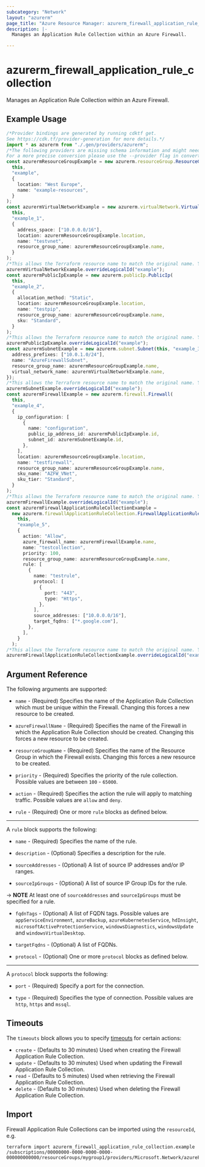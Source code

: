 ```yaml
---
subcategory: "Network"
layout: "azurerm"
page_title: "Azure Resource Manager: azurerm_firewall_application_rule_collection"
description: |-
  Manages an Application Rule Collection within an Azure Firewall.

---
```


# azurerm\_firewall\_application\_rule\_collection

Manages an Application Rule Collection within an Azure Firewall.

## Example Usage

```typescript
/*Provider bindings are generated by running cdktf get.
See https://cdk.tf/provider-generation for more details.*/
import * as azurerm from "./.gen/providers/azurerm";
/*The following providers are missing schema information and might need manual adjustments to synthesize correctly: azurerm.
For a more precise conversion please use the --provider flag in convert.*/
const azurermResourceGroupExample = new azurerm.resourceGroup.ResourceGroup(
  this,
  "example",
  {
    location: "West Europe",
    name: "example-resources",
  }
);
const azurermVirtualNetworkExample = new azurerm.virtualNetwork.VirtualNetwork(
  this,
  "example_1",
  {
    address_space: ["10.0.0.0/16"],
    location: azurermResourceGroupExample.location,
    name: "testvnet",
    resource_group_name: azurermResourceGroupExample.name,
  }
);
/*This allows the Terraform resource name to match the original name. You can remove the call if you don't need them to match.*/
azurermVirtualNetworkExample.overrideLogicalId("example");
const azurermPublicIpExample = new azurerm.publicIp.PublicIp(
  this,
  "example_2",
  {
    allocation_method: "Static",
    location: azurermResourceGroupExample.location,
    name: "testpip",
    resource_group_name: azurermResourceGroupExample.name,
    sku: "Standard",
  }
);
/*This allows the Terraform resource name to match the original name. You can remove the call if you don't need them to match.*/
azurermPublicIpExample.overrideLogicalId("example");
const azurermSubnetExample = new azurerm.subnet.Subnet(this, "example_3", {
  address_prefixes: ["10.0.1.0/24"],
  name: "AzureFirewallSubnet",
  resource_group_name: azurermResourceGroupExample.name,
  virtual_network_name: azurermVirtualNetworkExample.name,
});
/*This allows the Terraform resource name to match the original name. You can remove the call if you don't need them to match.*/
azurermSubnetExample.overrideLogicalId("example");
const azurermFirewallExample = new azurerm.firewall.Firewall(
  this,
  "example_4",
  {
    ip_configuration: [
      {
        name: "configuration",
        public_ip_address_id: azurermPublicIpExample.id,
        subnet_id: azurermSubnetExample.id,
      },
    ],
    location: azurermResourceGroupExample.location,
    name: "testfirewall",
    resource_group_name: azurermResourceGroupExample.name,
    sku_name: "AZFW_VNet",
    sku_tier: "Standard",
  }
);
/*This allows the Terraform resource name to match the original name. You can remove the call if you don't need them to match.*/
azurermFirewallExample.overrideLogicalId("example");
const azurermFirewallApplicationRuleCollectionExample =
  new azurerm.firewallApplicationRuleCollection.FirewallApplicationRuleCollection(
    this,
    "example_5",
    {
      action: "Allow",
      azure_firewall_name: azurermFirewallExample.name,
      name: "testcollection",
      priority: 100,
      resource_group_name: azurermResourceGroupExample.name,
      rule: [
        {
          name: "testrule",
          protocol: [
            {
              port: "443",
              type: "Https",
            },
          ],
          source_addresses: ["10.0.0.0/16"],
          target_fqdns: ["*.google.com"],
        },
      ],
    }
  );
/*This allows the Terraform resource name to match the original name. You can remove the call if you don't need them to match.*/
azurermFirewallApplicationRuleCollectionExample.overrideLogicalId("example");

```

## Argument Reference

The following arguments are supported:

*   `name` - (Required) Specifies the name of the Application Rule Collection which must be unique within the Firewall. Changing this forces a new resource to be created.

*   `azureFirewallName` - (Required) Specifies the name of the Firewall in which the Application Rule Collection should be created. Changing this forces a new resource to be created.

*   `resourceGroupName` - (Required) Specifies the name of the Resource Group in which the Firewall exists. Changing this forces a new resource to be created.

*   `priority` - (Required) Specifies the priority of the rule collection. Possible values are between `100` - `65000`.

*   `action` - (Required) Specifies the action the rule will apply to matching traffic. Possible values are `allow` and `deny`.

*   `rule` - (Required) One or more `rule` blocks as defined below.

***

A `rule` block supports the following:

*   `name` - (Required) Specifies the name of the rule.

*   `description` - (Optional) Specifies a description for the rule.

*   `sourceAddresses` - (Optional) A list of source IP addresses and/or IP ranges.

*   `sourceIpGroups` - (Optional) A list of source IP Group IDs for the rule.

\-> **NOTE** At least one of `sourceAddresses` and `sourceIpGroups` must be specified for a rule.

*   `fqdnTags` - (Optional) A list of FQDN tags. Possible values are `appServiceEnvironment`, `azureBackup`, `azureKubernetesService`, `hdInsight`, `microsoftActiveProtectionService`, `windowsDiagnostics`, `windowsUpdate` and `windowsVirtualDesktop`.

*   `targetFqdns` - (Optional) A list of FQDNs.

*   `protocol` - (Optional) One or more `protocol` blocks as defined below.

***

A `protocol` block supports the following:

*   `port` - (Required) Specify a port for the connection.

*   `type` - (Required) Specifies the type of connection. Possible values are `http`, `https` and `mssql`.

## Timeouts

The `timeouts` block allows you to specify [timeouts](https://www.terraform.io/language/resources/syntax#operation-timeouts) for certain actions:

* `create` - (Defaults to 30 minutes) Used when creating the Firewall Application Rule Collection.
* `update` - (Defaults to 30 minutes) Used when updating the Firewall Application Rule Collection.
* `read` - (Defaults to 5 minutes) Used when retrieving the Firewall Application Rule Collection.
* `delete` - (Defaults to 30 minutes) Used when deleting the Firewall Application Rule Collection.

## Import

Firewall Application Rule Collections can be imported using the `resourceId`, e.g.

```shell
terraform import azurerm_firewall_application_rule_collection.example /subscriptions/00000000-0000-0000-0000-000000000000/resourceGroups/mygroup1/providers/Microsoft.Network/azureFirewalls/myfirewall/applicationRuleCollections/mycollection
```
